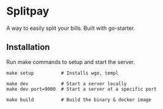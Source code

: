 # Splitpay

A way to easily split your bills. Built with go-starter.

## Installation

Run make commands to setup and start the server.

```
make setup          # Installs wgo, templ

make dev            # Start a server locally
make dev port=9000  # Start a server at a specific port

make build          # Build the binary & docker image
```
